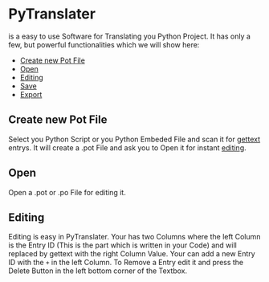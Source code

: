 # PyTranslater

is a easy to use Software for Translating you Python Project. It has only a few, but powerful functionalities which we will show here:
* [Create new Pot File](README.md#Create-new-Pot-File)
* [Open](README.md#Open)
* [Editing](README.md#Editing)
* [Save](README.md#Save)
* [Export](README.md#Export)


## Create new Pot File
Select you Python Script or you Python Embeded File and scan it for [gettext]() entrys. It will create a .pot File and ask you to Open it for instant [editing](README.md#Editing).

## Open
Open a .pot or .po File for editing it.

## Editing
Editing is easy in PyTranslater. Your has two Columns where the left Column is the Entry ID (This is the part which is written in your Code) and will replaced by gettext with the right Column Value. Your can add a new Entry ID with the `+` in the left Column. To Remove a Entry edit it and press the Delete Button in the left bottom corner of the Textbox.
